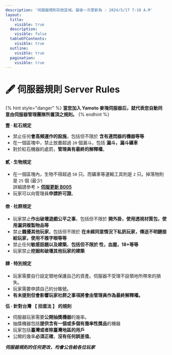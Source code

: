 ```yaml
---
description: '伺服器規則存放區域。最後一次更新為 : 2024/5/17 7:10 A.M'
layout:
  title:
    visible: true
  description:
    visible: false
  tableOfContents:
    visible: true
  outline:
    visible: true
  pagination:
    visible: true
---
```


# 🖋️ 伺服器規則 Server Rules

{% hint style="danger" %}
**當您加入 Yamoto 麥塊伺服器后，就代表您自動同意由伺服器管理團隊所置頂之規則。**
{% endhint %}

**壹 · 紅石規定**

* 禁止任何**會高頻運作的設施**，包括但不限於 **含有連閃器的機器等等**
* 在一個區塊中，禁止放置超過 `20` 個漏斗。包括 **漏斗，漏斗礦車**
* 對於紅石機器的處罰，**管理員有最終的解釋權**。

#### **貳 · 生物規定**

* 在一個區塊內，生物不得超過 `50` 只。而礦車等運輸工具則是 `2` 只。掉落物則是 `25` 個 (最少)\
  詳細請參考 > [**伺服更新 B005**](https://discord.com/channels/1214870326266036304/1215022082736394320/1228438339032580096)
* 玩家可以向管理員**申請許可證**。

#### **叁 · 社群規定**

* 玩家禁止**作出破壞遊戲公平之事**。包括但不限於 **開外掛，使用透視材質包，使用漏洞複製物品等**
* 禁止**騷擾其他玩家**。包括但不限於 **在未經同意情況下私訊玩家，傳送不明鏈接給玩家，使用不雅字眼等等**
* 禁止任何**敏感話題以及建築**。**包括但不限於 性，血腥，18+等等**
* 玩家禁止**挖掘和破壞其他玩家的建築**

#### 肆 · 特別規定

* 玩家需要自行設定領地保護自己的資產。伺服器不受理不設領地所帶來的損失。
* 玩家需要申請自己的分賬號。
* **有未提到但會影響玩家社群之事項將會由管理員作為最終解釋權。**

**伍 · 針對台灣 【 扭蛋法 】 的規則**

* 伺服器玩家需要**公開抽獎機器**的幾率。
* 抽獎機器包括**提供含有一個或多個有幾率性獎品**的機器
* 玩家包括**臺灣或者除臺灣地區的用戶**
* 公開的幾率**必須正確**，**沒有任何誤差值**。

_**伺服器規則的任何更改，均會公告給各位玩家**_

